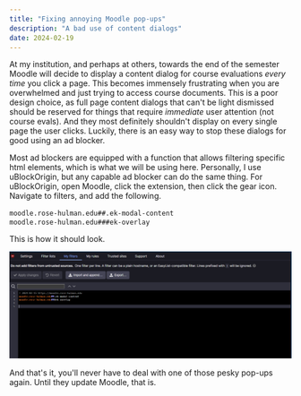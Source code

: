 ```yaml
---
title: "Fixing annoying Moodle pop-ups"
description: "A bad use of content dialogs"
date: 2024-02-19
---
```


At my institution, and perhaps at others, towards the end of the semester Moodle will decide to display a content dialog for course evaluations *every time* you click a page. This becomes immensely frustrating when you are overwhelmed and just trying to access course documents. This is a poor design choice, as full page content dialogs that can't be light dismissed should be reserved for things that require *immediate* user attention (not course evals). And they most definitely shouldn't display on every single page the user clicks. Luckily, there is an easy way to stop these dialogs for good using an ad blocker. 

Most ad blockers are equipped with a function that allows filtering specific html elements, which is what we will be using here. Personally, I use uBlockOrigin, but any capable ad blocker can do the same thing. For uBlockOrigin, open Moodle, click the extension, then click the gear icon. Navigate to filters, and add the following.

```
moodle.rose-hulman.edu##.ek-modal-content
moodle.rose-hulman.edu###ek-overlay
```
This is how it should look.

![Filter in uBlockOrigin](/assets/images/posts/2-19-23-blocker.png)

And that's it, you'll never have to deal with one of those pesky pop-ups again. Until they update Moodle, that is. 